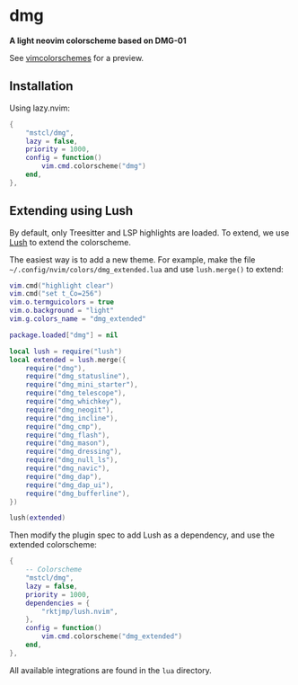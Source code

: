 # dmg

**A light neovim colorscheme based on DMG-01**

See [vimcolorschemes](https://vimcolorschemes.com/mstcl/dmg) for a preview.

## Installation

Using lazy.nvim:

```lua
{
	"mstcl/dmg",
	lazy = false,
	priority = 1000,
	config = function()
		vim.cmd.colorscheme("dmg")
	end,
},
```

## Extending using Lush

By default, only Treesitter and LSP highlights are loaded. To extend, we use
[Lush](https://github.com/rktjmp/lush.nvim) to extend the colorscheme.

The easiest way is to add a new theme. For example, make the file
`~/.config/nvim/colors/dmg_extended.lua` and use `lush.merge()` to extend:

```lua
vim.cmd("highlight clear")
vim.cmd("set t_Co=256")
vim.o.termguicolors = true
vim.o.background = "light"
vim.g.colors_name = "dmg_extended"

package.loaded["dmg"] = nil

local lush = require("lush")
local extended = lush.merge({
	require("dmg"),
	require("dmg_statusline"),
	require("dmg_mini_starter"),
	require("dmg_telescope"),
	require("dmg_whichkey"),
	require("dmg_neogit"),
	require("dmg_incline"),
	require("dmg_cmp"),
	require("dmg_flash"),
    require("dmg_mason"),
    require("dmg_dressing"),
    require("dmg_null_ls"),
    require("dmg_navic"),
    require("dmg_dap"),
    require("dmg_dap_ui"),
    require("dmg_bufferline"),
})

lush(extended)
```

Then modify the plugin spec to add Lush as a dependency, and use the extended
colorscheme:

```lua
{
    -- Colorscheme
    "mstcl/dmg",
    lazy = false,
    priority = 1000,
    dependencies = {
        "rktjmp/lush.nvim",
    },
    config = function()
        vim.cmd.colorscheme("dmg_extended")
    end,
},
```

All available integrations are found in the `lua` directory.

